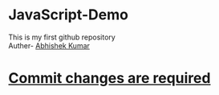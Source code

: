 # JavaScript-Demo
This is my first github repository
<br>
Auther- <U>Abhishek Kumar</U>
<h1><U>Commit changes are required</U></h1>
